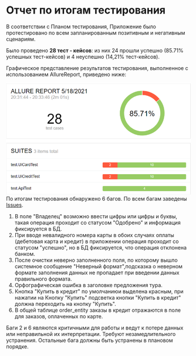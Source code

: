 # Отчет по итогам тестирования
В соответствии с Планом тестирования, Приложение было протестировано по всем запланированным позитивным и негативным сценариям.

Было проведено **28 тест - кейсов**: из них 24 прошли успешно (85.71% успешных тест-кейсов)  и 4 неуспешно (14,21% тест-кейсов).

Графическое представление результатов тестирования, выполненное с использованием AllureReport, приведено ниже:

![img.png](img.png)
По итогам тестирования обнаружено 6 багов. По всем багам заведены [Issues](https://github.com/Irina04041987/Diploma/issues).
1. В поле "Владелец" возможно ввести цифры или цифры и буквы, такая операция проходит со статусом "Одобрено" и информация фиксируется в БД.
2. При вводе невалидного номера карты в обоих случаях оплаты (дебетовая карта и кредит) в приложении операция проходит со статусом "успешно", но в БД фиксируется, что операция отклонена банком.
3. После очистки неверно заполненного поля, по которому вышло системное сообщение "Неверный формат",подсказка о неверном формате заполнения данных не пропадает
при введении данных правильного формата.
4. Орфографическая ошибка в заголовке предложения тура.
5. Кнопка "Купить в кредит" по умолчаниюи выделена красным, при нажатии на Кнопку "Купить"
   подсветка кнопки "Купить в кредит" должна переходить на кнопку "Купить".
6. В общей таблице order_entity заказы в кредит отражаются в поле для заказов, оплаченных по карте.
   
Баги 2 и 6 являются критичными для работы и ведут к потере данных или неправильной их интерпретации. Требуют незамедлительного устранения.
Остальные бага должны быть устранены в плановом порядке. 



